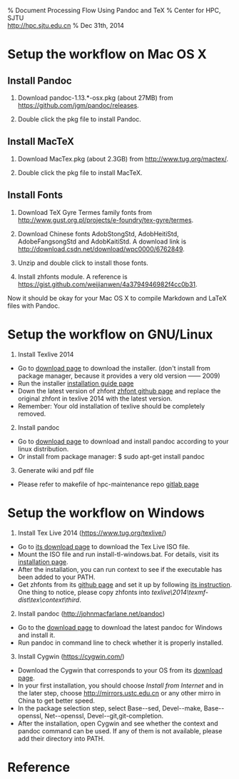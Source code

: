 % Document Processing Flow Using Pandoc and TeX
% Center for HPC, SJTU \
<http://hpc.sjtu.edu.cn>
% Dec 31th, 2014

Setup the workflow on Mac OS X
======

Install Pandoc
-----
1. Download pandoc-1.13.\*-osx.pkg (about 27MB) from <https://github.com/jgm/pandoc/releases>.

2. Double click the pkg file to install Pandoc.


Install MacTeX
-----
1. Download MacTex.pkg (about 2.3GB) from <http://www.tug.org/mactex/>.

2. Double click the pkg file to install MacTeX.


Install Fonts
-----
1. Download TeX Gyre Termes family fonts from <http://www.gust.org.pl/projects/e-foundry/tex-gyre/termes>.

2. Download Chinese fonts AdobStongStd, AdobHeitiStd, AdobeFangsongStd and AdobKaitiStd. A download link is <http://download.csdn.net/download/wpc0000/6762849>.

3. Unzip and double click to install those fonts.

4. Install zhfonts module. A reference is <https://gist.github.com/weijianwen/4a3794946982f4cc0b31>.

Now it should be okay for your Mac OS X to compile Markdown and LaTeX files with Pandoc.


Setup the workflow on GNU/Linux
======
1. Install Texlive 2014

* Go to [download page](http://mirror.ctan.org/systems/texlive/tlnet/install-tl-unx.tar.gz) to download the installer. (don't install from package manager, because it provides a very old version —— 2009)
* Run the installer [installation guide page](http://www.tug.org/texlive/quickinstall.html)
* Down the latest version of zhfont [zhfont github page](https://github.com/liyanrui/zhfonts) and replace the original zhfont in texlive 2014 with the latest version.
* Remember: Your old installation of texlive should be completely removed.

2. Install pandoc

* Go to [download page](http://johnmacfarlane.net/pandoc/installing.html) to download and install pandoc according to your linux distribution.
* Or install from package manager:
    $ sudo apt-get install pandoc

3. Generate wiki and pdf file

* Please refer to makefile of hpc-maintenance repo [gitlab page](http://git.omnilab.sjtu.edu.cn/hpc/hpc-maintenance-docs/tree/master)


Setup the workflow on Windows
======
1. Install Tex Live 2014 (<https://www.tug.org/texlive/>)

* Go to [its download page](https://www.tug.org/texlive/acquire-iso.html) to download the Tex Live ISO file.
* Mount the ISO file and run install-tl-windows.bat. For details, visit its [installation page](https://www.tug.org/texlive/windows.html).
* After the installation, you can run context to see if the executable has been added to your PATH.
* Get zhfonts from its [github page](https://github.com/liyanrui/zhfonts) and set it up by following [its instruction](http://garfileo.is-programmer.com/posts/23740). One thing to notice, please copy zhfonts into *texlive\\2014\\texmf-dist\\tex\\context\\third*.

2. Install pandoc (<http://johnmacfarlane.net/pandoc>)

* Go to the [download page](https://github.com/jgm/pandoc/releases) to download the latest pandoc for Windows and install it.
* Run pandoc in command line to check whether it is properly installed.

3. Install Cygwin (<https://cygwin.com/>)

* Download the Cygwin that corresponds to your OS from its [download page](https://cygwin.com/install.html).
* In your first installation, you should choose *Install from Internet* and in the later step, choose <http://mirrors.ustc.edu.cn> or any other mirro in China to get better speed.
* In the package selection step, select Base--sed, Devel--make, Base--openssl, Net--openssl, Devel--git,git-completion.
* After the installation, open Cygwin and see whether the context and pandoc command can be used. If any of them is not available, please add their directory into PATH.


Reference
======